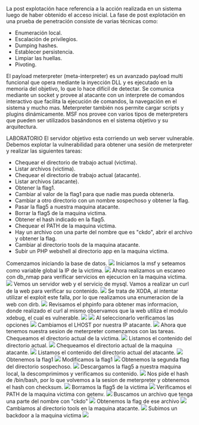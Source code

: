 La post explotación hace referencia a la acción realizada en un sistema luego de haber obtenido el acceso inicial.
La fase de post explotación en una prueba de penetración consiste de varias técnicas como:
- Enumeración local.
- Escalación de privilegios.
- Dumping hashes.
- Establecer persistencia.
- Limpiar las huellas.
- Pivoting.

El payload meterpreter (meta-interpreter) es un avanzado payload multi funcional que opera mediante la inyección DLL y es ejecutado en la memoria del objetivo, lo que lo hace difícil de detectar.
Se comunica mediante un socket y provee al atacante con un interprete de comandos interactivo que facilita la ejecución de comandos, la navegación en el sistema y mucho mas.
Meterpreter también nos permite cargar scripts y plugins dinámicamente.
MSF nos provee con varios tipos de meterpreters que pueden ser utilizados basándonos en el sistema objetivo y su arquitectura.

LABORATORIO
El servidor objetivo esta corriendo un web server vulnerable. Debemos explotar la vulnerabilidad para obtener una sesión de meterpreter y realizar las siguientes tareas:
- Chequear el directorio de trabajo actual (victima).
- Listar archivos (victima).
- Chequear el directorio de trabajo actual (atacante).
- Listar archivos (atacante).
- Obtener la flag1.
- Cambiar al valor de la flag1 para que nadie mas pueda obtenerla.
- Cambiar a otro directorio con un nombre sospechoso y obtener la flag.
- Pasar la flag5 a nuestra maquina atacante.
- Borrar la flag5 de la maquina victima.
- Obtener el hash indicado en la flag5.
- Chequear el PATH de la maquina victima.
- Hay un archivo con una parte del nombre que es "ckdo", abrir el archivo y obtener la flag.
- Cambiar al directorio tools de la maquina atacante.
- Subir un PHP webshell al directorio app en la maquina victima.


Comenzamos iniciando la base de datos.
![](../../../../Images/Pasted%20image%2020240212200834.png)
Iniciamos la msf y seteamos como variable global la IP de la victima.
![](../../../../Images/Pasted%20image%2020240212200938.png)
Ahora realizamos un escaneo con db_nmap para verificar servicios en ejecucion en la maquina victima.
![](../../../../Images/Pasted%20image%2020240212201050.png)
Vemos un servidor web y el servicio de mysql.
Vamos a realizar un curl de la web para verificar su contenido.
![](../../../../Images/Pasted%20image%2020240212201203.png)
Se trata de XODA, al intentar utilizar el exploit este falla, por lo que realizamos una enumeracion de la web con dirb.
![](../../../../Images/Pasted%20image%2020240212201615.png)
Revisamos el phpinfo para obtener mas informacion, donde realizado el curl al mismo observamos que la web utiliza el modulo xdebug, el cual es vulnerable.
![](../../../../Images/Pasted%20image%2020240212201752.png)
![](../../../../Images/Pasted%20image%2020240212201811.png)
Al seleccionarlo verificamos las opciones
![](../../../../Images/Pasted%20image%2020240212201936.png)
Cambiamos el LHOST por nuestra IP atacante.
![](../../../../Images/Pasted%20image%2020240212202047.png)
Ahora que tenemos nuestra sesion de meterpreter comenzamos con las tareas.
Chequeamos el directorio actual de la victima.
![](../../../../Images/Pasted%20image%2020240212202129.png)
Listamos el contenido del directorio actual.
![](../../../../Images/Pasted%20image%2020240212202153.png)
Chequeamos el directorio actual de la maquina atacante.
![](../../../../Images/Pasted%20image%2020240212202217.png)
Listamos el contenido del directorio actual del atacante.
![](../../../../Images/Pasted%20image%2020240212202241.png)
Obtenemos la flag1
![](../../../../Images/Pasted%20image%2020240212202312.png)
Modificamos la flag1
![](../../../../Images/Pasted%20image%2020240212202453.png)
Obtenemos la segunda flag del directorio sospechoso.
![](../../../../Images/Pasted%20image%2020240212202553.png)
Descargamos la flag5 a nuestra maquina local, la descomprimimos y verificamos su contenido.
![](../../../../Images/Pasted%20image%2020240212202919.png)
Nos pide el hash de /bin/bash, por lo que volvemos a la sesion de meterpreter y obtenemos el hash con checksum.
![](../../../../Images/Pasted%20image%2020240212203008.png)
Borramos la flag5 de la victima
![](../../../../../../Tryhackme/Images/Pasted%20image%2020240212203053.png)
Verificamos el PATH de la maquina victima con getenv.
![](../../../../Images/Pasted%20image%2020240212203139.png)
Buscamos un archivo que tenga una parte del nombre con "ckdo"
![](../../../../Images/Pasted%20image%2020240212203359.png)
Obtenemos la flag de ese archivo
![](../../../../Images/Pasted%20image%2020240212203447.png)
Cambiamos al directorio tools en la maquina atacante.
![](../../../../Images/Pasted%20image%2020240212203517.png)
Subimos un backdoor a la maquina victima
![](../../../../Images/Pasted%20image%2020240212203651.png)
